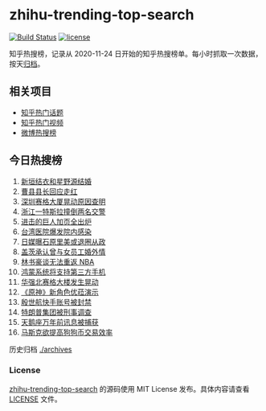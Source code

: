 # zhihu-trending-top-search

[![Build Status](https://github.com/justjavac/zhihu-trending-top-search/workflows/ci/badge.svg?branch=main)](https://github.com/justjavac/zhihu-trending-top-search/actions)
[![license](https://img.shields.io/github/license/justjavac/zhihu-trending-top-search)](https://github.com/justjavac/zhihu-trending-top-search/blob/main/LICENSE)

知乎热搜榜，记录从 2020-11-24 日开始的知乎热搜榜单。每小时抓取一次数据，按天[归档](./archives)。

## 相关项目

- [知乎热门话题](https://github.com/justjavac/zhihu-trending-hot-questions)
- [知乎热门视频](https://github.com/justjavac/zhihu-trending-hot-video)
- [微博热搜榜](https://github.com/justjavac/weibo-trending-hot-search)

## 今日热搜榜

<!-- BEGIN -->
<!-- 最后更新时间 Wed May 19 2021 23:06:54 GMT+0800 (China Standard Time) -->

1. [新垣结衣和星野源结婚](https://www.zhihu.com/search?q=新垣结衣结婚)
2. [曹县县长回应走红](https://www.zhihu.com/search?q=曹县)
3. [深圳赛格大厦晃动原因查明](https://www.zhihu.com/search?q=赛格大厦)
4. [浙江一特斯拉撞倒两名交警](https://www.zhihu.com/search?q=特斯拉)
5. [进击的巨人加页全出炉](https://www.zhihu.com/search?q=进击的巨人)
6. [台湾医院爆发院内感染](https://www.zhihu.com/search?q=台湾疫情)
7. [日媒曝石原里美或退圈从政](https://www.zhihu.com/search?q=石原里美)
8. [盖茨承认曾与女员工婚外情](https://www.zhihu.com/search?q=比尔盖茨)
9. [林书豪谈无法重返 NBA](https://www.zhihu.com/search?q=林书豪)
10. [鸿蒙系统将支持第三方手机](https://www.zhihu.com/search?q=鸿蒙系统)
11. [华强北赛格大楼发生晃动](https://www.zhihu.com/search?q=华强北)
12. [《原神》新角色优菈演示](https://www.zhihu.com/search?q=原神)
13. [殷世航快手账号被封禁](https://www.zhihu.com/search?q=殷世航)
14. [特朗普集团被刑事调查](https://www.zhihu.com/search?q=特朗普)
15. [天鹅座万年前讯息被捕获](https://www.zhihu.com/search?q=天鹅座)
16. [马斯克欲提高狗狗币交易效率](https://www.zhihu.com/search?q=马斯克)

<!-- END -->

历史归档 [./archives](./archives)

### License

[zhihu-trending-top-search](https://github.com/justjavac/zhihu-trending-top-search)
的源码使用 MIT License 发布。具体内容请查看 [LICENSE](./LICENSE) 文件。
